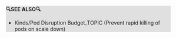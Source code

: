 <div style="margin:2em; background-color: #e0e0e0;">

<strong>🔍SEE ALSO🔍</strong>

 * Kinds/Pod Disruption Budget_TOPIC (Prevent rapid killing of pods on scale down)

</div>

